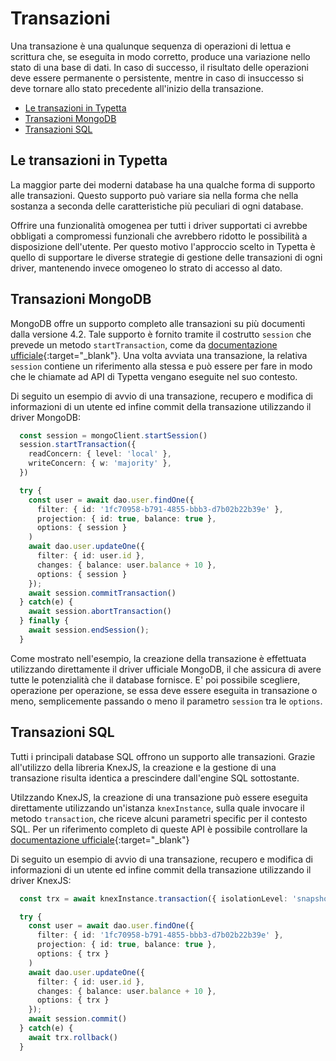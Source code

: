 # Transazioni

Una transazione è una qualunque sequenza di operazioni di lettua e scrittura che, se eseguita in modo corretto, produce una variazione nello stato di una base di dati. In caso di successo, il risultato delle operazioni deve essere permanente o persistente, mentre in caso di insuccesso si deve tornare allo stato precedente all'inizio della transazione.

  - [Le transazioni in Typetta](#le-transazioni-in-typetta)
  - [Transazioni MongoDB](#transazioni-mongodb)
  - [Transazioni SQL](#transazioni-sql)
  
## Le transazioni in Typetta

La maggior parte dei moderni database ha una qualche forma di supporto alle transazioni. Questo supporto può variare sia nella forma che nella sostanza a seconda delle caratteristiche più peculiari di ogni database. 

Offrire una funzionalità omogenea per tutti i driver supportati ci avrebbe obbligati a compromessi funzionali che avrebbero ridotto le possibilità a disposizione dell'utente. Per questo motivo l'approccio scelto in Typetta è quello di supportare le diverse strategie di gestione delle transazioni di ogni driver, mantenendo invece omogeneo lo strato di accesso al dato.

## Transazioni MongoDB

MongoDB offre un supporto completo alle transazioni su più documenti dalla versione 4.2. Tale supporto è fornito tramite il costrutto `session` che prevede un metodo `startTransaction`, come da [documentazione ufficiale](https://docs.mongodb.com/manual/core/transactions/){:target="_blank"}. Una volta avviata una transazione, la relativa `session` contiene un riferimento alla stessa e può essere per fare in modo che le chiamate ad API di Typetta vengano eseguite nel suo contesto.

Di seguito un esempio di avvio di una transazione, recupero e modifica di informazioni di un utente ed infine commit della transazione utilizzando il driver MongoDB:

```typescript
  const session = mongoClient.startSession()
  session.startTransaction({
    readConcern: { level: 'local' },
    writeConcern: { w: 'majority' },
  })

  try {
    const user = await dao.user.findOne({ 
      filter: { id: '1fc70958-b791-4855-bbb3-d7b02b22b39e' },
      projection: { id: true, balance: true },
      options: { session }
    )
    await dao.user.updateOne({ 
      filter: { id: user.id },
      changes: { balance: user.balance + 10 }, 
      options: { session }
    });
    await session.commitTransaction()
  } catch(e) {
    await session.abortTransaction()
  } finally {
    await session.endSession();
  }
```

Come mostrato nell'esempio, la creazione della transazione è effettuata utilizzando direttamente il driver ufficiale MongoDB, il che assicura di avere tutte le potenzialità che il database fornisce. E' poi possibile scegliere, operazione per operazione, se essa deve essere eseguita in transazione o meno, semplicemente passando o meno il parametro `session` tra le `options`.

## Transazioni SQL

Tutti i principali database SQL offrono un supporto alle transazioni. Grazie all'utilizzo della libreria KnexJS, la creazione e la gestione di una transazione risulta identica a prescindere dall'engine SQL sottostante. 

Utilzzando KnexJS, la creazione di una transazione può essere eseguita direttamente utilizzando un'istanza `knexInstance`, sulla quale invocare il metodo `transaction`, che riceve alcuni parametri specific per il contesto SQL. Per un riferimento completo di queste API è possibile controllare la [documentazione ufficiale](https://knexjs.org/#Transactions){:target="_blank"}

Di seguito un esempio di avvio di una transazione, recupero e modifica di informazioni di un utente ed infine commit della transazione utilizzando il driver KnexJS:

```typescript
  const trx = await knexInstance.transaction({ isolationLevel: 'snapshot' })

  try {
    const user = await dao.user.findOne({ 
      filter: { id: '1fc70958-b791-4855-bbb3-d7b02b22b39e' },
      projection: { id: true, balance: true },
      options: { trx }
    )
    await dao.user.updateOne({ 
      filter: { id: user.id },
      changes: { balance: user.balance + 10 }, 
      options: { trx }
    });
    await session.commit()
  } catch(e) {
    await trx.rollback()
  }
```